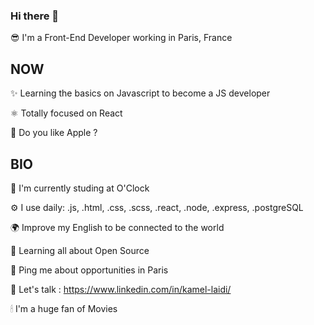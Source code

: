 ### Hi there 👋

😎 I'm a Front-End Developer working in Paris, France 

## NOW 

✨ Learning the basics on Javascript to become a JS developer

⚛️ Totally focused on React

🍏 Do you like Apple ?

## BIO

🏢 I'm currently studing at O'Clock

⚙️ I use daily: .js, .html, .css, .scss, .react, .node, .express, .postgreSQL

🌍 Improve my English to be connected to the world

🌱 Learning all about Open Source

💬 Ping me about opportunities in Paris 

🤝 Let's talk : https://www.linkedin.com/in/kamel-laidi/

🕯 I'm a huge fan of Movies
